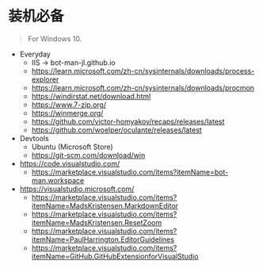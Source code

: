 ﻿# 装机必备

> For Windows 10.

- Everyday
  - IIS -> bot-man-jl.github.io
  - https://learn.microsoft.com/zh-cn/sysinternals/downloads/process-explorer
  - https://learn.microsoft.com/zh-cn/sysinternals/downloads/procmon
  - https://windirstat.net/download.html
  - https://www.7-zip.org/
  - https://winmerge.org/
  - https://github.com/victor-homyakov/recaps/releases/latest
  - https://github.com/woelper/oculante/releases/latest
- Devtools
  - Ubuntu (Microsoft Store)
  - https://git-scm.com/download/win
- https://code.visualstudio.com/
  - https://marketplace.visualstudio.com/items?itemName=bot-man.workspace
- https://visualstudio.microsoft.com/
  - https://marketplace.visualstudio.com/items?itemName=MadsKristensen.MarkdownEditor
  - https://marketplace.visualstudio.com/items?itemName=MadsKristensen.ResetZoom
  - https://marketplace.visualstudio.com/items?itemName=PaulHarrington.EditorGuidelines
  - https://marketplace.visualstudio.com/items?itemName=GitHub.GitHubExtensionforVisualStudio
